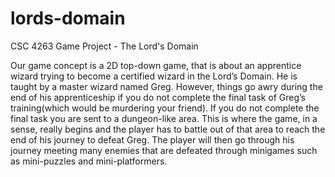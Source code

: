 # lords-domain
CSC 4263 Game Project - The Lord's Domain

Our game concept is a 2D top-down game, that is about an apprentice wizard trying to become a certified wizard in the Lord’s Domain. He is taught by a master wizard named Greg. However, things go awry during the end of his apprenticeship if you do not complete the final task of Greg’s training(which would be murdering your friend). If you do not complete the final task you are sent to a dungeon-like area. This is where the game, in a sense, really begins and the player has to battle out of that area to reach the end of his journey to defeat Greg. The player will then go through his journey meeting many enemies that are defeated through minigames such as mini-puzzles and mini-platformers. 
